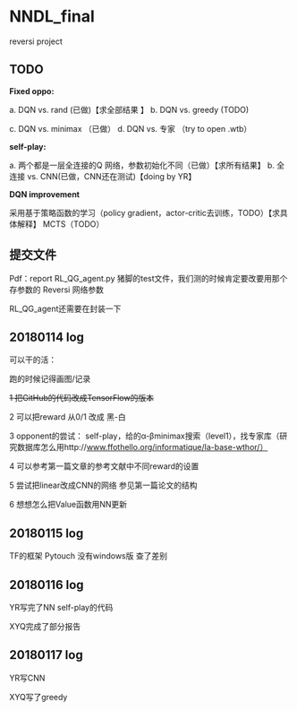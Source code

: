 # NNDL_final

reversi project

## TODO

**Fixed oppo:**

a. DQN vs. rand (已做)【求全部结果 】
b. DQN vs. greedy (TODO)

c. DQN vs. minimax （已做）
d. DQN vs. 专家 （try to open .wtb）

**self-play:**

a. 两个都是一层全连接的Q 网络，参数初始化不同（已做）【求所有结果】
b. 全连接 vs. CNN(已做，CNN还在测试)【doing by YR】

**DQN improvement**

采用基于策略函数的学习（policy gradient，actor-critic去训练，TODO）【求具体解释】
MCTS（TODO）


## 提交文件

Pdf：report
RL_QG_agent.py 猪脚的test文件，我们测的时候肯定要改要用那个存参数的
Reversi 网络参数


RL_QG_agent还需要在封装一下


## 20180114 log

可以干的活：

跑的时候记得画图/记录

~~1 把GitHub的代码改成TensorFlow的版本~~

2 可以把reward 从0/1 改成 黑-白

3 opponent的尝试： self-play，给的α-βminimax搜索（level1），找专家库（研究数据库怎么用http://www.ffothello.org/informatique/la-base-wthor/）

4 可以参考第一篇文章的参考文献中不同reward的设置

5 尝试把linear改成CNN的网络 参见第一篇论文的结构

6 想想怎么把Value函数用NN更新


## 20180115 log
TF的框架
Pytouch 没有windows版 查了差别

## 20180116 log

YR写完了NN self-play的代码

XYQ完成了部分报告

## 20180117 log

YR写CNN

XYQ写了greedy
